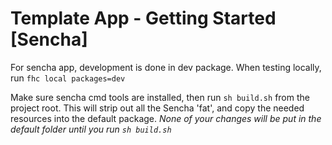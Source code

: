 Template App - Getting Started [Sencha]
===============

For sencha app, development is done in dev package.
When testing locally, run `fhc local packages=dev`

Make sure sencha cmd tools are installed, then run `sh build.sh` from the project root.
This will strip out all the Sencha 'fat', and copy the needed resources into the default package.
*None of your changes will be put in the default folder until you run `sh build.sh`*